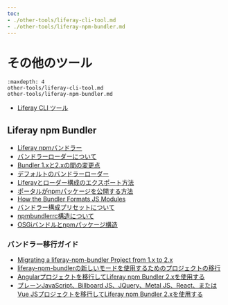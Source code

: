 ```yaml
---
toc:
- ./other-tools/liferay-cli-tool.md
- ./other-tools/liferay-npm-bundler.md
---
```

# その他のツール

```{toctree}
:maxdepth: 4
other-tools/liferay-cli-tool.md
other-tools/liferay-npm-bundler.md
```

* [Liferay CLI ツール](./other-tools/liferay-cli-tool.md)

## Liferay npm Bundler

* [Liferay npmバンドラー](./other-tools/liferay-npm-bundler/liferay-npm-bundler-intro.md)
* [バンドラーローダーについて](./other-tools/liferay-npm-bundler/understanding-bundler-loaders.md)
* [Bundler 1.xと2.xの間の変更点](./other-tools/liferay-npm-bundler/changes-between-bundler-1.x-and-2.x.md)
* [デフォルトのバンドラーローダー](./other-tools/liferay-npm-bundler/default-bundler-loaders.md)
* [Liferayとローダー構成のエクスポート方法](./other-tools/liferay-npm-bundler/how-liferay-amd-loader-configuration-is-exported.md)
* [ポータルがnpmパッケージを公開する方法](./other-tools/liferay-npm-bundler/how-portal-publishes-npm-packages.md)
* [How the Bundler Formats JS Modules](./other-tools/liferay-npm-bundler/how-the-bundler-formats-js-modules.md)
* [バンドラー構成プリセットについて](./other-tools/liferay-npm-bundler/how-the-default-preset-configures-the-liferay-npm-bundler.md)
* [npmbundlerrc構造について](./other-tools/liferay-npm-bundler/npmbundlerrc-structure.md)
* [OSGiバンドルとnpmパッケージ構造](./other-tools/liferay-npm-bundler/the-structure-of-osgi-bundles-containing-npm-packages.md)

### バンドラー移行ガイド

* [Migrating a liferay-npm-bundler Project from 1.x to 2.x](./other-tools/liferay-npm-bundler/bundler-migration-guide/migrating-bundler-projects-intro.md)
* [liferay-npm-bundlerの新しいモードを使用するためのプロジェクトの移行](./other-tools/liferay-npm-bundler/bundler-migration-guide/migrating-to-the-new-mode.md)
* [Angularプロジェクトを移行してLiferay npm Bundler 2.xを使用する](./other-tools/liferay-npm-bundler/bundler-migration-guide/migrating-angular-bundler.md)
* [プレーンJavaScript、Billboard JS、JQuery、Metal JS、React、またはVue JSプロジェクトを移行してLiferay npm Bundler 2.xを使用する](./other-tools/liferay-npm-bundler/bundler-migration-guide/migrating-plain-js-billboard-jquery-metal-js-react-vue-bundler.md)
